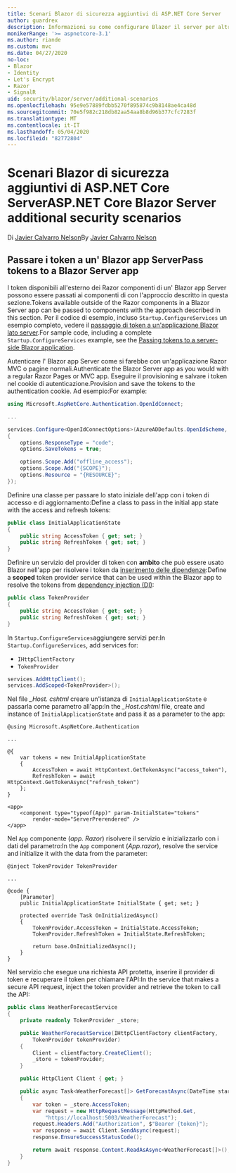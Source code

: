 ```yaml
---
title: Scenari Blazor di sicurezza aggiuntivi di ASP.NET Core Server
author: guardrex
description: Informazioni su come configurare Blazor il server per altri scenari di sicurezza.
monikerRange: '>= aspnetcore-3.1'
ms.author: riande
ms.custom: mvc
ms.date: 04/27/2020
no-loc:
- Blazor
- Identity
- Let's Encrypt
- Razor
- SignalR
uid: security/blazor/server/additional-scenarios
ms.openlocfilehash: 95e9e57889fdbb5270f895874c9b8148ae4ca48d
ms.sourcegitcommit: 70e5f982c218db82aa54aa8b8d96b377cfc7283f
ms.translationtype: MT
ms.contentlocale: it-IT
ms.lasthandoff: 05/04/2020
ms.locfileid: "82772804"
---
```

# <a name="aspnet-core-blazor-server-additional-security-scenarios"></a><span data-ttu-id="61b76-103">Scenari Blazor di sicurezza aggiuntivi di ASP.NET Core Server</span><span class="sxs-lookup"><span data-stu-id="61b76-103">ASP.NET Core Blazor Server additional security scenarios</span></span>

<span data-ttu-id="61b76-104">Di [Javier Calvarro Nelson](https://github.com/javiercn)</span><span class="sxs-lookup"><span data-stu-id="61b76-104">By [Javier Calvarro Nelson](https://github.com/javiercn)</span></span>

## <a name="pass-tokens-to-a-blazor-server-app"></a><span data-ttu-id="61b76-105">Passare i token a un' Blazor app Server</span><span class="sxs-lookup"><span data-stu-id="61b76-105">Pass tokens to a Blazor Server app</span></span>

<span data-ttu-id="61b76-106">I token disponibili all'esterno dei Razor componenti di un' Blazor app Server possono essere passati ai componenti di con l'approccio descritto in questa sezione.</span><span class="sxs-lookup"><span data-stu-id="61b76-106">Tokens available outside of the Razor components in a Blazor Server app can be passed to components with the approach described in this section.</span></span> <span data-ttu-id="61b76-107">Per il codice di esempio, incluso `Startup.ConfigureServices` un esempio completo, vedere il [passaggio di token a un'applicazione Blazor lato server](https://github.com/javiercn/blazor-server-aad-sample).</span><span class="sxs-lookup"><span data-stu-id="61b76-107">For sample code, including a complete `Startup.ConfigureServices` example, see the [Passing tokens to a server-side Blazor application](https://github.com/javiercn/blazor-server-aad-sample).</span></span>

<span data-ttu-id="61b76-108">Autenticare l' Blazor app Server come si farebbe con un'applicazione Razor MVC o pagine normali.</span><span class="sxs-lookup"><span data-stu-id="61b76-108">Authenticate the Blazor Server app as you would with a regular Razor Pages or MVC app.</span></span> <span data-ttu-id="61b76-109">Eseguire il provisioning e salvare i token nel cookie di autenticazione.</span><span class="sxs-lookup"><span data-stu-id="61b76-109">Provision and save the tokens to the authentication cookie.</span></span> <span data-ttu-id="61b76-110">Ad esempio:</span><span class="sxs-lookup"><span data-stu-id="61b76-110">For example:</span></span>

```csharp
using Microsoft.AspNetCore.Authentication.OpenIdConnect;

...

services.Configure<OpenIdConnectOptions>(AzureADDefaults.OpenIdScheme, options =>
{
    options.ResponseType = "code";
    options.SaveTokens = true;

    options.Scope.Add("offline_access");
    options.Scope.Add("{SCOPE}");
    options.Resource = "{RESOURCE}";
});
```

<span data-ttu-id="61b76-111">Definire una classe per passare lo stato iniziale dell'app con i token di accesso e di aggiornamento:</span><span class="sxs-lookup"><span data-stu-id="61b76-111">Define a class to pass in the initial app state with the access and refresh tokens:</span></span>

```csharp
public class InitialApplicationState
{
    public string AccessToken { get; set; }
    public string RefreshToken { get; set; }
}
```

<span data-ttu-id="61b76-112">Definire un servizio del provider di token con **ambito** che può essere usato Blazor nell'app per risolvere i token da [inserimento delle dipendenze](xref:blazor/dependency-injection):</span><span class="sxs-lookup"><span data-stu-id="61b76-112">Define a **scoped** token provider service that can be used within the Blazor app to resolve the tokens from [dependency injection (DI)](xref:blazor/dependency-injection):</span></span>

```csharp
public class TokenProvider
{
    public string AccessToken { get; set; }
    public string RefreshToken { get; set; }
}
```

<span data-ttu-id="61b76-113">In `Startup.ConfigureServices`aggiungere servizi per:</span><span class="sxs-lookup"><span data-stu-id="61b76-113">In `Startup.ConfigureServices`, add services for:</span></span>

* `IHttpClientFactory`
* `TokenProvider`

```csharp
services.AddHttpClient();
services.AddScoped<TokenProvider>();
```

<span data-ttu-id="61b76-114">Nel file *_Host. cshtml* creare un'istanza di `InitialApplicationState` e passarla come parametro all'app:</span><span class="sxs-lookup"><span data-stu-id="61b76-114">In the *_Host.cshtml* file, create and instance of `InitialApplicationState` and pass it as a parameter to the app:</span></span>

```cshtml
@using Microsoft.AspNetCore.Authentication

...

@{
    var tokens = new InitialApplicationState
    {
        AccessToken = await HttpContext.GetTokenAsync("access_token"),
        RefreshToken = await HttpContext.GetTokenAsync("refresh_token")
    };
}

<app>
    <component type="typeof(App)" param-InitialState="tokens" 
        render-mode="ServerPrerendered" />
</app>
```

<span data-ttu-id="61b76-115">Nel `App` componente (*app. Razor*) risolvere il servizio e inizializzarlo con i dati del parametro:</span><span class="sxs-lookup"><span data-stu-id="61b76-115">In the `App` component (*App.razor*), resolve the service and initialize it with the data from the parameter:</span></span>

```razor
@inject TokenProvider TokenProvider

...

@code {
    [Parameter]
    public InitialApplicationState InitialState { get; set; }

    protected override Task OnInitializedAsync()
    {
        TokenProvider.AccessToken = InitialState.AccessToken;
        TokenProvider.RefreshToken = InitialState.RefreshToken;

        return base.OnInitializedAsync();
    }
}
```

<span data-ttu-id="61b76-116">Nel servizio che esegue una richiesta API protetta, inserire il provider di token e recuperare il token per chiamare l'API:</span><span class="sxs-lookup"><span data-stu-id="61b76-116">In the service that makes a secure API request, inject the token provider and retrieve the token to call the API:</span></span>

```csharp
public class WeatherForecastService
{
    private readonly TokenProvider _store;

    public WeatherForecastService(IHttpClientFactory clientFactory, 
        TokenProvider tokenProvider)
    {
        Client = clientFactory.CreateClient();
        _store = tokenProvider;
    }

    public HttpClient Client { get; }

    public async Task<WeatherForecast[]> GetForecastAsync(DateTime startDate)
    {
        var token = _store.AccessToken;
        var request = new HttpRequestMessage(HttpMethod.Get, 
            "https://localhost:5003/WeatherForecast");
        request.Headers.Add("Authorization", $"Bearer {token}");
        var response = await Client.SendAsync(request);
        response.EnsureSuccessStatusCode();

        return await response.Content.ReadAsAsync<WeatherForecast[]>();
    }
}
```
